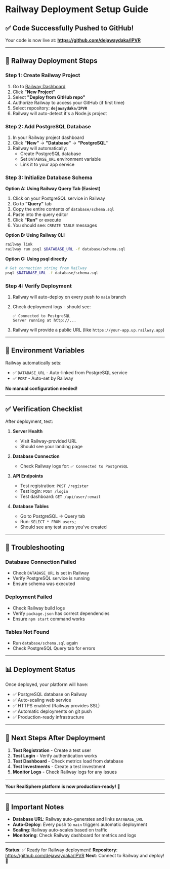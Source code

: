 # Railway Deployment Setup Guide

## ✅ Code Successfully Pushed to GitHub!

Your code is now live at: **https://github.com/dejawaydaka/IPVR**

---

## 🚂 Railway Deployment Steps

### **Step 1: Create Railway Project**

1. Go to [Railway Dashboard](https://railway.app)
2. Click **"New Project"**
3. Select **"Deploy from GitHub repo"**
4. Authorize Railway to access your GitHub (if first time)
5. Select repository: **`dejawaydaka/IPVR`**
6. Railway will auto-detect it's a Node.js project

### **Step 2: Add PostgreSQL Database**

1. In your Railway project dashboard
2. Click **"New"** → **"Database"** → **"PostgreSQL"**
3. Railway will automatically:
   - Create PostgreSQL database
   - Set `DATABASE_URL` environment variable
   - Link it to your app service

### **Step 3: Initialize Database Schema**

**Option A: Using Railway Query Tab (Easiest)**
1. Click on your PostgreSQL service in Railway
2. Go to **"Query"** tab
3. Copy the entire contents of `database/schema.sql`
4. Paste into the query editor
5. Click **"Run"** or execute
6. You should see: `CREATE TABLE` messages

**Option B: Using Railway CLI**
```bash
railway link
railway run psql $DATABASE_URL -f database/schema.sql
```

**Option C: Using psql directly**
```bash
# Get connection string from Railway
psql $DATABASE_URL -f database/schema.sql
```

### **Step 4: Verify Deployment**

1. Railway will auto-deploy on every push to `main` branch
2. Check deployment logs - should see:
   ```
   ✅ Connected to PostgreSQL
   Server running at http://...
   ```

3. Railway will provide a public URL (like `https://your-app.up.railway.app`)

---

## 🔧 Environment Variables

Railway automatically sets:
- ✅ `DATABASE_URL` - Auto-linked from PostgreSQL service
- ✅ `PORT` - Auto-set by Railway

**No manual configuration needed!**

---

## ✅ Verification Checklist

After deployment, test:

1. **Server Health**
   - Visit Railway-provided URL
   - Should see your landing page

2. **Database Connection**
   - Check Railway logs for: `✅ Connected to PostgreSQL`

3. **API Endpoints**
   - Test registration: `POST /register`
   - Test login: `POST /login`
   - Test dashboard: `GET /api/user/:email`

4. **Database Tables**
   - Go to PostgreSQL → Query tab
   - Run: `SELECT * FROM users;`
   - Should see any test users you've created

---

## 🐛 Troubleshooting

### **Database Connection Failed**
- Check `DATABASE_URL` is set in Railway
- Verify PostgreSQL service is running
- Ensure schema was executed

### **Deployment Failed**
- Check Railway build logs
- Verify `package.json` has correct dependencies
- Ensure `npm start` command works

### **Tables Not Found**
- Run `database/schema.sql` again
- Check PostgreSQL Query tab for errors

---

## 📊 Deployment Status

Once deployed, your platform will have:
- ✅ PostgreSQL database on Railway
- ✅ Auto-scaling web service
- ✅ HTTPS enabled (Railway provides SSL)
- ✅ Automatic deployments on git push
- ✅ Production-ready infrastructure

---

## 🎯 Next Steps After Deployment

1. **Test Registration** - Create a test user
2. **Test Login** - Verify authentication works
3. **Test Dashboard** - Check metrics load from database
4. **Test Investments** - Create a test investment
5. **Monitor Logs** - Check Railway logs for any issues

---

**Your RealSphere platform is now production-ready! 🚀**

---

## 📝 Important Notes

- **Database URL**: Railway auto-generates and links `DATABASE_URL`
- **Auto-Deploy**: Every push to `main` triggers automatic deployment
- **Scaling**: Railway auto-scales based on traffic
- **Monitoring**: Check Railway dashboard for metrics and logs

---

**Status**: ✅ Ready for Railway deployment!
**Repository**: https://github.com/dejawaydaka/IPVR
**Next**: Connect to Railway and deploy! 🚂

